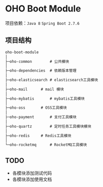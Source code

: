 # OHO Boot Module

项目依赖：`Java 8` `Spring Boot 2.7.6`

## 项目结构

```txt
oho-boot-module
│          
├─oho-common		# 公共模块
│ 
├─oho-dependencies	# 依赖版本管理
│      
├─oho-elasticsearch	# elasticsearch工具模块
│                          
├─oho-mail		# mail 模块
│                          
├─oho-mybatis		# mybatis工具模块
│                          
├─oho-oss		# OSS工具模块
│                          
├─oho-payment		# 支付工具模块
│                          
├─oho-quartz		# 定时任务工具模块模块
│                          
├─oho-redis		# Redis工具模块
│                          
└─oho-rocketmq		# RocketMQ工具模块
```

## TODO

* 各模块添加测试代码
* 各模块添加使用文档